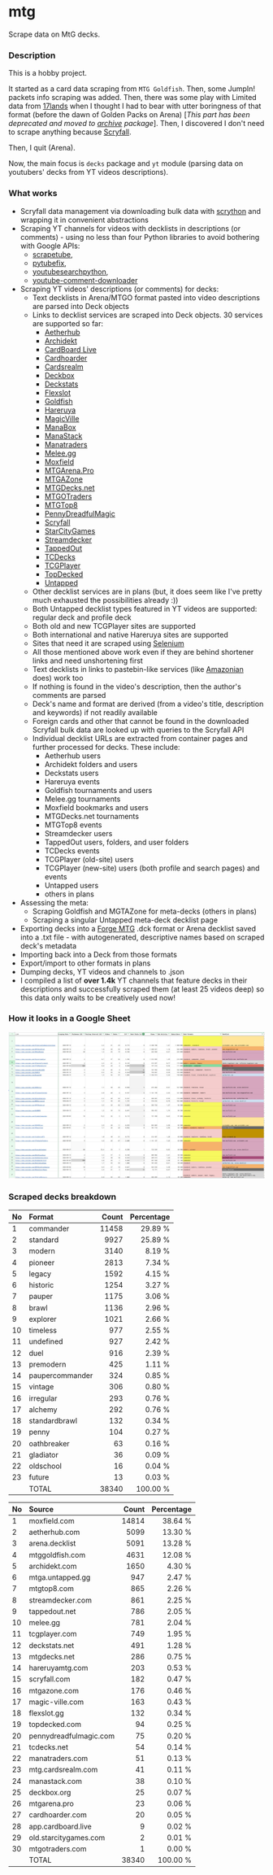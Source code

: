 # mtg
Scrape data on MtG decks.

### Description

This is a hobby project.

It started as a card data scraping from `MTG Goldfish`. Then, some JumpIn! packets info scraping 
was added. Then, there was some play with Limited data from [17lands](https://www.17lands.com) when 
I thought I had to bear with utter boringness of that format (before the dawn of Golden Packs on 
Arena) [_This part has been deprecated and moved to [archive](https://github.com/z33kz33k/mtg/tree/2d5eb0c758953d38ac51840ed3e49c2c25b4fe91/mtgcards/archive) package_]. Then, I discovered I 
don't need to scrape anything because [Scryfall](https://scryfall.com).

Then, I quit (Arena).

Now, the main focus is `decks` package and `yt` module (parsing data on youtubers' decks from YT videos 
descriptions).

### What works

* Scryfall data management via downloading bulk data with 
  [scrython](https://github.com/NandaScott/Scrython) and wrapping it in convenient abstractions
* Scraping YT channels for videos with decklists in descriptions (or comments) - using no less than 
  four Python libraries to avoid bothering with Google APIs: 
    * [scrapetube](https://github.com/dermasmid/scrapetube),
    * [pytubefix](https://github.com/JuanBindez/pytubefix),
    * [youtubesearchpython](https://github.com/alexmercerind/youtube-search-python), 
    * [youtube-comment-downloader](https://github.com/egbertbouman/youtube-comment-downloader) 
* Scraping YT videos' descriptions (or comments) for decks:    
    * Text decklists in Arena/MTGO format pasted into video descriptions are parsed into Deck objects
    * Links to decklist services are scraped into Deck objects. 30 services are supported so far:
        * [Aetherhub](https://aetherhub.com)
        * [Archidekt](https://archidekt.com)
        * [CardBoard Live](https://cardboard.live)
        * [Cardhoarder](https://www.cardhoarder.com)
        * [Cardsrealm](https://mtg.cardsrealm.com/en-us/)
        * [Deckbox](https://deckbox.org)
        * [Deckstats](https://deckstats.net)
        * [Flexslot](https://flexslot.gg)
        * [Goldfish](https://www.mtggoldfish.com)
        * [Hareruya](https://www.hareruyamtg.com/en/)
        * [MagicVille](https://magic-ville.com/fr/index.php)
        * [ManaBox](https://manabox.app)
        * [ManaStack](https://manastack.com/home)
        * [Manatraders](https://www.manatraders.com)
        * [Melee.gg](https://melee.gg)
        * [Moxfield](https://www.moxfield.com)
        * [MTGArena.Pro](https://mtgarena.pro)
        * [MTGAZone](https://mtgazone.com)
        * [MTGDecks.net](https://mtgdecks.net)
        * [MTGOTraders](https://www.mtgotraders.com/store/index.html)
        * [MTGTop8](https://mtgtop8.com/index)
        * [PennyDreadfulMagic](https://pennydreadfulmagic.com)
        * [Scryfall](https://scryfall.com)
        * [StarCityGames](https://starcitygames.com)
        * [Streamdecker](https://www.streamdecker.com/landing)
        * [TappedOut](https://tappedout.net)
        * [TCDecks](https://www.tcdecks.net/index.php)
        * [TCGPlayer](https://infinite.tcgplayer.com)
        * [TopDecked](https://www.topdecked.com)
        * [Untapped](https://mtga.untapped.gg) 
    * Other decklist services are in plans (but, it does seem like I've pretty much exhausted the 
      possibilities already :))
    * Both Untapped decklist types featured in YT videos are supported: regular deck and profile deck
    * Both old and new TCGPlayer sites are supported
    * Both international and native Hareruya sites are supported 
    * Sites that need it are scraped using [Selenium](https://github.com/SeleniumHQ/Selenium)
    * All those mentioned above work even if they are behind shortener links and need unshortening first
    * Text decklists in links to pastebin-like services (like [Amazonian](https://www.youtube.com/@Amazonian) does) work too
    * If nothing is found in the video's description, then the author's comments are parsed
    * Deck's name and format are derived (from a video's title, description and keywords) if not readily available
    * Foreign cards and other that cannot be found in the downloaded Scryfall bulk data are looked 
      up with queries to the Scryfall API
    * Individual decklist URLs are extracted from container pages and further processed for decks. 
      These include:
        * Aetherhub users
        * Archidekt folders and users
        * Deckstats users
        * Hareruya events
        * Goldfish tournaments and users
        * Melee.gg tournaments
        * Moxfield bookmarks and users
        * MTGDecks.net tournaments
        * MTGTop8 events
        * Streamdecker users
        * TappedOut users, folders, and user folders
        * TCDecks events
        * TCGPlayer (old-site) users
        * TCGPlayer (new-site) users (both profile and search pages) and events
        * Untapped users
        * others in plans
* Assessing the meta:
    * Scraping Goldfish and MGTAZone for meta-decks (others in plans)
    * Scraping a singular Untapped meta-deck decklist page
* Exporting decks into a [Forge MTG](https://github.com/Card-Forge/forge) .dck format or Arena 
  decklist saved into a .txt file - with autogenerated, descriptive names based on scraped deck's 
  metadata
* Importing back into a Deck from those formats
* Export/import to other formats in plans
* Dumping decks, YT videos and channels to .json
* I compiled a list of **over 1.4k** YT channels that feature decks in their descriptions and successfully 
  scraped them (at least 25 videos deep) so this data only waits to be creatively used now!

### How it looks in a Google Sheet
![Most popular channels](assets/channels.jpg)

### Scraped decks breakdown
| No | Format | Count | Percentage |
|:---|:-----|------:|-----------:|
| 1  | commander       | 11458 |    29.89 % |
| 2  | standard        |  9927 |    25.89 % |
| 3  | modern          |  3140 |     8.19 % |
| 4  | pioneer         |  2813 |     7.34 % |
| 5  | legacy          |  1592 |     4.15 % |
| 6  | historic        |  1254 |     3.27 % |
| 7  | pauper          |  1175 |     3.06 % |
| 8  | brawl           |  1136 |     2.96 % |
| 9  | explorer        |  1021 |     2.66 % |
| 10 | timeless        |   977 |     2.55 % |
| 11 | undefined       |   927 |     2.42 % |
| 12 | duel            |   916 |     2.39 % |
| 13 | premodern       |   425 |     1.11 % |
| 14 | paupercommander |   324 |     0.85 % |
| 15 | vintage         |   306 |     0.80 % |
| 16 | irregular       |   293 |     0.76 % |
| 17 | alchemy         |   292 |     0.76 % |
| 18 | standardbrawl   |   132 |     0.34 % |
| 19 | penny           |   104 |     0.27 % |
| 20 | oathbreaker     |    63 |     0.16 % |
| 21 | gladiator       |    36 |     0.09 % |
| 22 | oldschool       |    16 |     0.04 % |
| 23 | future          |    13 |     0.03 % |
|  | TOTAL           | 38340 | 100.00 %|

| No | Source | Count | Percentage |
|:---|:-----|------:|-----------:|
| 1  | moxfield.com           | 14814 |    38.64 % |
| 2  | aetherhub.com          |  5099 |    13.30 % |
| 3  | arena.decklist         |  5091 |    13.28 % |
| 4  | mtggoldfish.com        |  4631 |    12.08 % |
| 5  | archidekt.com          |  1650 |     4.30 % |
| 6  | mtga.untapped.gg       |   947 |     2.47 % |
| 7  | mtgtop8.com            |   865 |     2.26 % |
| 8  | streamdecker.com       |   861 |     2.25 % |
| 9  | tappedout.net          |   786 |     2.05 % |
| 10 | melee.gg               |   781 |     2.04 % |
| 11 | tcgplayer.com          |   749 |     1.95 % |
| 12 | deckstats.net          |   491 |     1.28 % |
| 13 | mtgdecks.net           |   286 |     0.75 % |
| 14 | hareruyamtg.com        |   203 |     0.53 % |
| 15 | scryfall.com           |   182 |     0.47 % |
| 16 | mtgazone.com           |   176 |     0.46 % |
| 17 | magic-ville.com        |   163 |     0.43 % |
| 18 | flexslot.gg            |   132 |     0.34 % |
| 19 | topdecked.com          |    94 |     0.25 % |
| 20 | pennydreadfulmagic.com |    75 |     0.20 % |
| 21 | tcdecks.net            |    54 |     0.14 % |
| 22 | manatraders.com        |    51 |     0.13 % |
| 23 | mtg.cardsrealm.com     |    41 |     0.11 % |
| 24 | manastack.com          |    38 |     0.10 % |
| 25 | deckbox.org            |    25 |     0.07 % |
| 26 | mtgarena.pro           |    23 |     0.06 % |
| 27 | cardhoarder.com        |    20 |     0.05 % |
| 28 | app.cardboard.live     |     9 |     0.02 % |
| 29 | old.starcitygames.com  |     2 |     0.01 % |
| 30 | mtgotraders.com        |     1 |     0.00 % |
|  | TOTAL                  | 38340 | 100.00 %|
